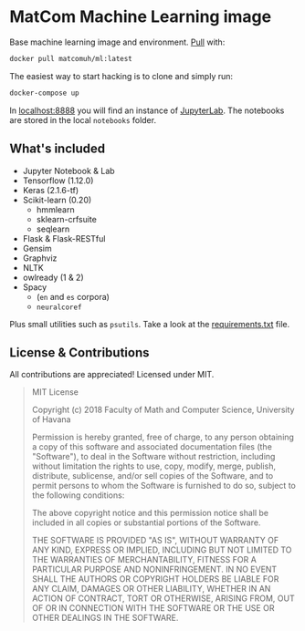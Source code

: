 # MatCom Machine Learning image

Base machine learning image and environment. [Pull](https://cloud.docker.com/u/matcomuh/repository/docker/matcomuh/ml) with:

```bash
docker pull matcomuh/ml:latest
```

The easiest way to start hacking is to clone and simply run:

```bash
docker-compose up
```

In [localhost:8888](http://localhost:8888) you will find an instance of [JupyterLab](https://github.com/jupyterlab/jupyterlab).
The notebooks are stored in the local `notebooks` folder.

## What's included

* Jupyter Notebook & Lab
* Tensorflow (1.12.0)
* Keras (2.1.6-tf)
* Scikit-learn (0.20)
  * hmmlearn
  * sklearn-crfsuite
  * seqlearn
* Flask & Flask-RESTful
* Gensim
* Graphviz
* NLTK
* owlready (1 & 2)
* Spacy
  * (`en` and `es` corpora)
  * `neuralcoref`

Plus small utilities such as `psutils`. Take a look at the [requirements.txt](requirements.txt) file.

## License & Contributions

All contributions are appreciated! Licensed under MIT.

> MIT License
>
> Copyright (c) 2018 Faculty of Math and Computer Science, University of Havana
>
> Permission is hereby granted, free of charge, to any person obtaining a copy
> of this software and associated documentation files (the "Software"), to deal
> in the Software without restriction, including without limitation the rights
> to use, copy, modify, merge, publish, distribute, sublicense, and/or sell
> copies of the Software, and to permit persons to whom the Software is
> furnished to do so, subject to the following conditions:
>
> The above copyright notice and this permission notice shall be included in all
> copies or substantial portions of the Software.
>
> THE SOFTWARE IS PROVIDED "AS IS", WITHOUT WARRANTY OF ANY KIND, EXPRESS OR
> IMPLIED, INCLUDING BUT NOT LIMITED TO THE WARRANTIES OF MERCHANTABILITY,
> FITNESS FOR A PARTICULAR PURPOSE AND NONINFRINGEMENT. IN NO EVENT SHALL THE
> AUTHORS OR COPYRIGHT HOLDERS BE LIABLE FOR ANY CLAIM, DAMAGES OR OTHER
> LIABILITY, WHETHER IN AN ACTION OF CONTRACT, TORT OR OTHERWISE, ARISING FROM,
> OUT OF OR IN CONNECTION WITH THE SOFTWARE OR THE USE OR OTHER DEALINGS IN THE
> SOFTWARE.
